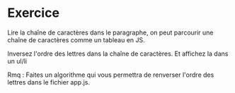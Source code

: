 # Exercice

Lire la chaîne de caractères dans le paragraphe, on peut parcourir une chaîne de caractères comme un tableau en JS.

Inversez l'ordre des lettres dans la chaîne de caractères. Et affichez la dans un ul/li

Rmq : Faites un algorithme qui vous permettra de renverser l'ordre des lettres dans le fichier app.js.
